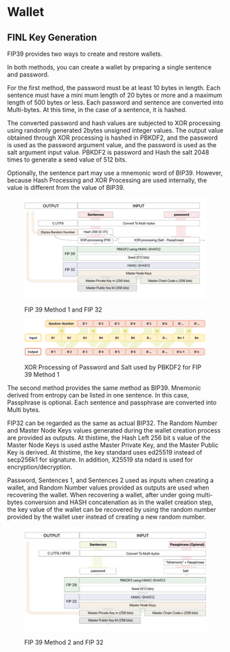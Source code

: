 # Wallet

## FINL Key Generation

FIP39 provides two ways to create and restore wallets.

In both methods, you can create a wallet by preparing a single sentence and password.

For the first method, the password must be at least 10 bytes in length. Each sentence must have a mini mum length of 20 bytes or more and a maximum length of 500 bytes or less. Each password and sentence are converted into Multi-bytes. At this time, in the case of a sentence, it is hashed.

The converted password and hash values are subjected to XOR processing using randomly generated 2bytes unsigned integer values. The output value obtained through XOR processing is hashed in PBKDF2, and the password is used as the password argument value, and the password is used as the salt argument input value. PBKDF2 is password and Hash the salt 2048 times to generate a seed value of 512 bits.

Optionally, the sentence part may use a mnemonic word of BIP39. However, because Hash Processing and XOR Processing are used internally, the value is different from the value of BIP39.&#x20;

<figure><img src="../../../.gitbook/assets/image (2).png" alt=""><figcaption><p>FIP 39 Method 1 and FIP 32</p></figcaption></figure>

<figure><img src="../../../.gitbook/assets/image (2) (5).png" alt=""><figcaption><p>XOR Processing of Password and Salt used by PBKDF2 for FIP 39 Method 1</p></figcaption></figure>

The second method provides the same method as BIP39. Mnemonic derived from entropy can be listed in one sentence. In this case, Passphrase is optional. Each sentence and passphrase are converted into Multi bytes.

FIP32 can be regarded as the same as actual BIP32. The Random Number and Master Node Keys values generated during the wallet creation process are provided as outputs. At thistime, the Hash Left 256 bit s value of the Master Node Keys is used asthe Master Private Key, and the Master Public Key is derived. At thistime, the key standard uses ed25519 instead of secp256k1 for signature. In addition, X25519 sta ndard is used for encryption/decryption.

Password, Sentences 1, and Sentences 2 used as inputs when creating a wallet, and Random Number values provided as outputs are used when recovering the wallet. When recovering a wallet, after under going multi-bytes conversion and HASH concatenation as in the wallet creation step, the key value of the wallet can be recovered by using the random number provided by the wallet user instead of creating a new random number.

<figure><img src="../../../.gitbook/assets/image (3).png" alt=""><figcaption><p>FIP 39 Method 2 and FIP 32</p></figcaption></figure>

